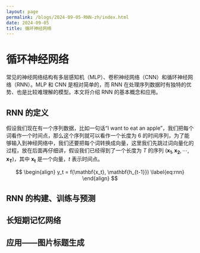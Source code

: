 ```yaml
---
layout: page
permalink: /blogs/2024-09-05-RNN-zh/index.html
date: 2024-09-05
title: 循环神经网络
---
```


# 循环神经网络

常见的神经网络结构有多层感知机（MLP）、卷积神经网络（CNN）和循环神经网络（RNN）。MLP 和 CNN 是相对简单的，而 RNN 在处理序列数据时有独特的优势、也是比较难理解的模型。本文将介绍 RNN 的基本概念和应用。

## RNN 的定义

假设我们现在有一个序列数据，比如一句话“I want to eat an apple”，我们把每个词看作一个时间点，那么这个序列就可以看作一个长度为 $6$ 的时间序列，为了能够输入到神经网络中，我们还要把每个词转换成向量，这里我们先跳过词向量化的过程，放在后面再仔细讲，假设我们已经得到了一个长度为 $T$ 的序列 $(\mathbf{x_1}, \mathbf{x_2}, \cdots, \mathbf{x_T})$，其中 $\mathbf{x_t}$ 是一个向量，$t$ 表示时间点。

$$
\begin{align}
y_t = f(\mathbf{x_t}, \mathbf{h_{t-1}})
\label{eq:rnn}
\end{align}
$$

## RNN 的构建、训练与预测

## 长短期记忆网络

## 应用——图片标题生成
